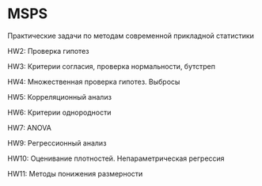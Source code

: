# MSPS
Практические задачи по методам современной прикладной статистики

HW2: Проверка гипотез

HW3: Критерии согласия, проверка нормальности, бутстреп

HW4: Множественная проверка гипотез. Выбросы

HW5: Корреляционный анализ

HW6: Критерии однородности

HW7: ANOVA

HW9: Регрессионный анализ

HW10: Оценивание плотностей. Непараметрическая регрессия

HW11: Методы понижения размерности
